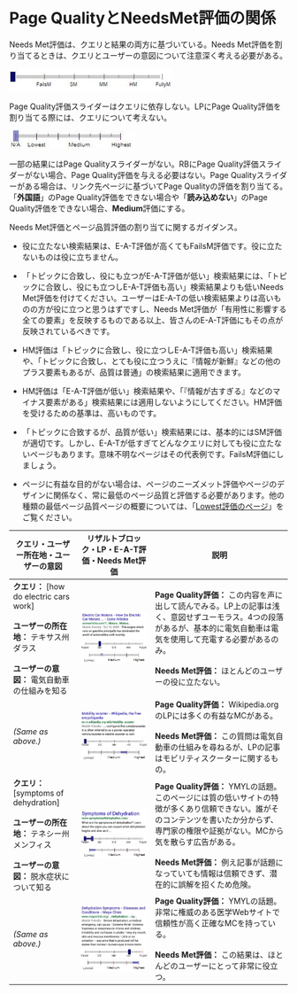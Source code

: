 # Page QualityとNeedsMet評価の関係

Needs Met評価は、クエリと結果の両方に基づいている。Needs Met評価を割り当てるときは、クエリとユーザーの意図について注意深く考える必要がある。

![needs met scale - not applicable](../images/needs-met-na.jpg)

Page Quality評価スライダーはクエリに依存しない。LPにPage Quality評価を割り当てる際には、クエリについて考えない。

![page quality scale - not applicable](../images/eat-na.jpg)

一部の結果にはPage Qualityスライダーがない。RBにPage Quality評価スライダーがない場合、Page Quality評価を与える必要はない。Page Qualityスライダーがある場合は、リンク先ページに基づいてPage Qualityの評価を割り当てる。「**外国語**」のPage Quality評価をできない場合や「**読み込めない**」のPage Quality評価をできない場合、**Medium**評価にする。

Needs Met評価とページ品質評価の割り当てに関するガイダンス。

- 役に立たない検索結果は、E-A-T評価が高くてもFailsM評価です。役に立たないものは役に立ちません。

- 「トピックに合致し、役にも立つがE-A-T評価が低い」検索結果には、「トピックに合致し、役にも立つしE-A-T評価も高い」検索結果よりも低いNeeds Met評価を付けてください。ユーザーはE-A-Tの低い検索結果よりは高いものの方が役に立つと思うはずですし、Needs Met評価が「有用性に影響する全ての要素」を反映するものである以上、皆さんのE-A-T評価にもその点が反映されているべきです。

- HM評価は「トピックに合致し、役に立つしE-A-T評価も高い」検索結果や、「トピックに合致し、とても役に立つうえに『情報が新鮮』などの他のプラス要素もあるが、品質は普通」の検索結果に適用できます。

- HM評価は「E-A-T評価が低い」検索結果や、「『情報が古すぎる』などのマイナス要素がある」検索結果には適用しないようにしてください。HM評価を受けるための基準は、高いものです。

- 「トピックに合致するが、品質が低い」検索結果には、基本的にはSM評価が適切です。しかし、E-A-Tが低すぎてどんなクエリに対しても役に立たないページもあります。意味不明なページはその代表例です。FailsM評価にしましょう。

- ページに有益な目的がない場合は、ページのニーズメット評価やページのデザインに関係なく、常に最低のページ品質と評価する必要があります。他の種類の最低ページ品質ページの概要については、「[Lowest評価のページ](../page-quality-rating-guideline/7-lowest-quality-pages)」をご覧ください。

クエリ・ユーザー所在地・ユーザーの意図|リザルトブロック・LP・E-A-T評価・Needs Met評価|説明
---|---|---
**クエリ：** [how do electric cars work]<br><br>**ユーザーの所在地：** テキサス州ダラス<br><br>**ユーザーの意図：** 電気自動車の仕組みを知る|![](../images/img628.jpg)<br>![needs met scale - slightly meets](../images/sm.jpg)![page quality scale - low](../images/low.jpg)|**Page Quality評価：** この内容を声に出して読んでみる。LP上の記事は浅く、意図せずユーモラス。4つの段落があるが、基本的に電気自動車は電気を使用して充電する必要があるのみ。<br><br>**Needs Met評価：** ほとんどのユーザーの役に立たない。
*(Same as above.)*|![](../images/img631.jpg)<br>![needs met scale - fails to meet](../images/failsm.jpg)![page quality scale - medium+ - narrow range](../images/medium+narrow.jpg)|**Page Quality評価：** Wikipedia.orgのLPには多くの有益なMCがある。<br><br>**Needs Met評価：** この質問は電気自動車の仕組みを尋ねるが、LPの記事はモビリティスクーターに関するもの。
**クエリ：** [symptoms of dehydration]<br><br>**ユーザーの所在地：** テネシー州メンフィス<br><br>**ユーザーの意図：** 脱水症状について知る|![](../images/img634.jpg)<br>![needs met scale - fails to meet - narrow range](../images/failsm-narrow.jpg)![page quality scale - lowest - narrow range](../images/lowest-narrow.jpg)|**Page Quality評価：** YMYLの話題。このページには質の低いサイトの特徴が多くあり信頼できない。誰がそのコンテンツを書いたか分からず、専門家の権限や証拠がない。MCから気を散らす広告がある。<br><br>**Needs Met評価：** 例え記事が話題になっていても情報は信頼できず、潜在的に誤解を招くため危険。
*(Same as above.)*|![](../images/img637.jpg)<br>![needs met scale - highly meets](../images/hm.jpg)![page quality scale - high+ - narrow range](../images/high+narrow.jpg)|**Page Quality評価：** YMYLの話題。非常に権威のある医学Webサイトで信頼性が高く正確なMCを持っている。<br><br>**Needs Met評価：** この結果は、ほとんどのユーザーにとって非常に役立つ。
